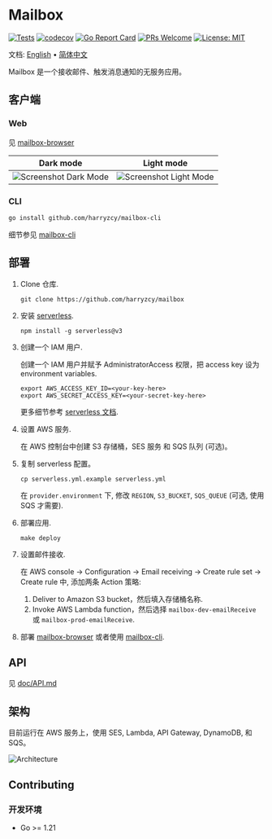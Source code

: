 # Mailbox

[![Tests](https://github.com/harryzcy/mailbox/actions/workflows/test.yml/badge.svg)](https://github.com/harryzcy/mailbox/actions)
[![codecov](https://codecov.io/gh/harryzcy/mailbox/branch/main/graph/badge.svg)](https://codecov.io/gh/harryzcy/mailbox)
[![Go Report Card](https://goreportcard.com/badge/github.com/harryzcy/mailbox)](https://goreportcard.com/report/github.com/harryzcy/mailbox)
[![PRs Welcome](https://img.shields.io/badge/PRs-welcome-brightgreen.svg?style=flat)](http://makeapullrequest.com)
[![License: MIT](https://img.shields.io/github/license/harryzcy/mailbox)](https://opensource.org/licenses/MIT)

文档: [English](README.md) • [简体中文](README_zh.md)

Mailbox 是一个接收邮件、触发消息通知的无服务应用。

## 客户端

### Web

见 [mailbox-browser](https://github.com/harryzcy/mailbox-browser)

| Dark mode |  Light mode |
|:---------:|:-----------:|
| ![Screenshot Dark Mode](https://github.com/harryzcy/mailbox-browser/assets/37034805/b77a6c40-c6c1-4dd8-98de-2add697b26f9) | ![Screenshot Light Mode](https://github.com/harryzcy/mailbox-browser/assets/37034805/ce9ab42c-923a-4b03-8ee4-bcdc9d4b72ed) |

### CLI

```bash
go install github.com/harryzcy/mailbox-cli
```

细节参见 [mailbox-cli](https://github.com/harryzcy/mailbox-cli)

## 部署

1. Clone 仓库.

    ```shell
    git clone https://github.com/harryzcy/mailbox
    ```

1. 安装 [serverless](https://github.com/serverless/serverless).

    ```shell
    npm install -g serverless@v3
    ```

1. 创建一个 IAM 用户.

    创建一个 IAM 用户并赋予 AdministratorAccess 权限，把 access key 设为 environment variables.

    ```shell
    export AWS_ACCESS_KEY_ID=<your-key-here>
    export AWS_SECRET_ACCESS_KEY=<your-secret-key-here>
    ```

    更多细节参考 [serverless 文档](https://www.serverless.com/framework/docs/providers/aws/guide/credentials).

1. 设置 AWS 服务.

    在 AWS 控制台中创建 S3 存储桶，SES 服务 和 SQS 队列 (可选)。

1. 复制 serverless 配置。

    ```shell
    cp serverless.yml.example serverless.yml
    ```

    在 `provider.environment` 下, 修改 `REGION`, `S3_BUCKET`, `SQS_QUEUE` (可选, 使用 SQS 才需要).

1. 部署应用.

    ```shell
    make deploy
    ```

1. 设置邮件接收.

    在 AWS console -> Configuration -> Email receiving -> Create rule set -> Create rule 中, 添加两条 Action 策略:

    1. Deliver to Amazon S3 bucket，然后填入存储桶名称.
    2. Invoke AWS Lambda function，然后选择 `mailbox-dev-emailReceive` 或 `mailbox-prod-emailReceive`.

1. 部署 [mailbox-browser](https://github.com/harryzcy/mailbox-browser) 或者使用 [mailbox-cli](https://github.com/harryzcy/mailbox-cli).

## API

见 [doc/API.md](doc/api.md)

## 架构

目前运行在 AWS 服务上，使用 SES, Lambda, API Gateway, DynamoDB, 和 SQS。

![Architecture](./doc/architecture.svg)

## Contributing

### 开发环境

- Go >= 1.21
